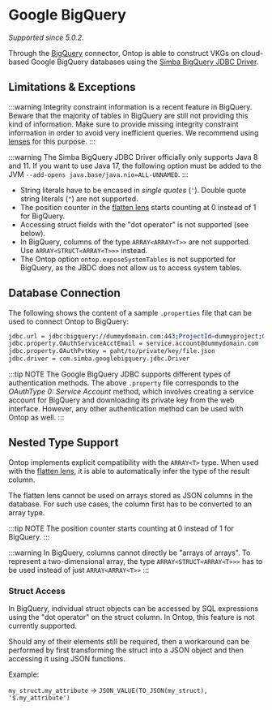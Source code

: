 # Google BigQuery
*Supported since 5.0.2.*

Through the [BigQuery](https://cloud.google.com/bigquery) connector, Ontop is able to construct VKGs on cloud-based Google BigQuery databases using the [Simba BigQuery JDBC Driver](https://cloud.google.com/bigquery/docs/reference/odbc-jdbc-drivers).


## Limitations & Exceptions

:::warning
Integrity constraint information is a recent feature in BigQuery. Beware that the majority of tables in BigQuery are still not providing this kind of information. Make sure to provide missing integrity constraint information in order to avoid very inefficient queries. 
We recommend using [lenses](/guide/advanced/lenses) for this purpose.
:::

:::warning
The Simba BigQuery JDBC Driver officially only supports Java 8 and 11. If you want to use Java 17, the following option must be added to the JVM `--add-opens java.base/java.nio=ALL-UNNAMED`.
:::

- String literals have to be encased in _single quotes_ (`'`). Double quote string literals (`"`) are not supported.
- The position counter in the [flatten lens](/guide/advanced/lenses#flattenlens) starts counting at 0 instead of 1 for BigQuery.
- Accessing struct fields with the "dot operator" is not supported (see below).
- In BigQuery, columns of the type `ARRAY<ARRAY<T>>` are not supported. Use `ARRAY<STRUCT<ARRAY<T>>>` instead.
- The Ontop option `ontop.exposeSystemTables` is not supported for BigQuery, as the JBDC does not allow us to access system tables.

## Database Connection

The following shows the content of a sample `.properties` file that can be used to connect Ontop to BigQuery:

```bash
jdbc.url = jdbc:bigquery://dummydomain.com:443;ProjectId=dummyproject;OAuthType=0
jdbc.property.OAuthServiceAcctEmail = service.account@dummydomain.com
jdbc.property.OAuthPvtKey = paht/to/private/key/file.json
jdbc.driver = com.simba.googlebigquery.jdbc.Driver
```

:::tip NOTE
The Google BigQuery JDBC supports different types of authentication methods. The above `.property` file corresponds to the _OAuthType 0: Service Account_ method, which involves creating a service account for BigQuery and downloading its private key from the web interface. However, any other authentication method can be used with Ontop as well.
:::

## Nested Type Support

Ontop implements explicit compatibility with the `ARRAY<T>` type. When used with the [flatten lens](/guide/advanced/lenses#flattenlens), it is able to automatically infer the type of the result column.

The flatten lens cannot be used on arrays stored as JSON columns in the database. For such use cases, the column first has to be converted to an array type.

:::tip NOTE
The position counter starts counting at 0 instead of 1 for BigQuery.
:::

:::warning
In BigQuery, columns cannot directly be "arrays of arrays". To represent a two-dimensional array, the type `ARRAY<STRUCT<ARRAY<T>>>` has to be used instead of just `ARRAY<ARRAY<T>>`
:::

### Struct Access
 In BigQuery, individual struct objects can be accessed by SQL expressions using the "dot operator" on the struct column. In Ontop, this feature is not currently supported. 

Should any of their elements still be required, then a workaround can be performed by first transforming the struct into a JSON object and then accessing it using JSON functions. 

Example:

 `my_struct.my_attribute` $\rightarrow$ `JSON_VALUE(TO_JSON(my_struct), '$.my_attribute')`

